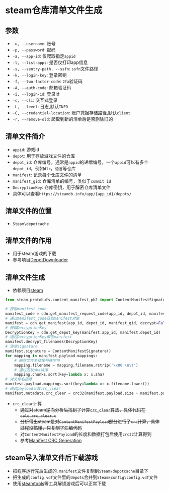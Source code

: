# steam仓库清单文件生成

## 参数

* `-u, --username`: 账号
* `-p, --password`: 密码
* `-a, --app-id`: 仅爬取指定`appid`
* `-l, --list-apps`: 是否仅打印app信息
* `-s, --sentry-path, --ssfn`: `ssfn`文件路径
* `-k, --login-key`: 登录密钥
* `-f, --two-factor-code`: `2fa`验证码
* `-A, --auth-code`: 邮箱验证码
* `-i, --login-id`: 登录id
* `-c, --cli`: 交互式登录
* `-L, --level`: 日志,默认`INFO`
* `-C, --credential-location`: 账户凭据存储路径,默认`client`
* `-r, --remove-old`: 爬取到新的清单后是否删除旧的

## 清单文件简介

* `appid`: 游戏id
* `depot`: 用于存放游戏文件的仓库
* `depot_id`: 仓库编号，通常是`appid`的递增编号，一个`appid`可以有多个`depot_id`，例如`dlc`，`语言`等仓库
* `manifest`: 记录每个仓库文件的清单
* `manifest_gid`: 仓库清单的编号，类似于`commit id`
* `DecryptionKey`: 仓库密钥，用于解密仓库清单文件
* 具体可以查看`https://steamdb.info/app/{app_id}/depots/`

## 清单文件的位置

* `Steam\depotcache`

## 清单文件的作用

* 用于steam游戏的下载
* 参考项目[DepotDownloader](https://github.com/SteamRE/DepotDownloader)

## 清单文件生成

* 依赖项目[steam](https://github.com/ValvePython/steam)

```python
from steam.protobufs.content_manifest_pb2 import ContentManifestSignature

# 获取manifest_code
manifest_code = cdn.get_manifest_request_code(app_id, depot_id, manifest_gid)
# 通过manifest_code获取manifest对象
manifest = cdn.get_manifest(app_id, depot_id, manifest_gid, decrypt=False, manifest_request_code=manifest_code)
# 获取DecryptionKey
DecryptionKey = cdn.get_depot_key(manifest.app_id, manifest.depot_id)
# 通过DecryptionKey解密manifest
manifest.decrypt_filenames(DecryptionKey)
# 清空signature
manifest.signature = ContentManifestSignature()
for mapping in manifest.payload.mappings:
    # 删除文件名结尾特殊字符
    mapping.filename = mapping.filename.rstrip('\x00 \n\t')
    # 通过区块sha排序
    mapping.chunks.sort(key=lambda x: x.sha)
# 对文件名排序
manifest.payload.mappings.sort(key=lambda x: x.filename.lower())
# 通过payload计算crc_clear
manifest.metadata.crc_clear = crc32(manifest.payload.size + manifest.payload)
```

* `crc_clear`计算
    * ~~通过对steam逆向分析后找到了计算`crc_clear`算法，具体代码在`calc_crc_clear.c`~~
    * ~~分析得出steam是对`ContentManifestPayload`部分进行了`crc`计算，具体过程没搞懂，只复制了汇编代码~~
    * 对`ContentManifestPayload`的长度和数据打包后使用`crc32`计算得到
    * 参考[Manifest CRC Generation](https://cs.rin.ru/forum/viewtopic.php?t=124734)

## steam导入清单文件后下载游戏

* 把程序运行完后生成的`.manifest`文件复制到`Steam\depotcache`目录下
* 把生成的`config.vdf`文件里的`depots`合并到`Steam\config\config.vdf`文件
* 使用[steamtools](https://steamtools.net/)等工具解锁游戏后可以正常下载
